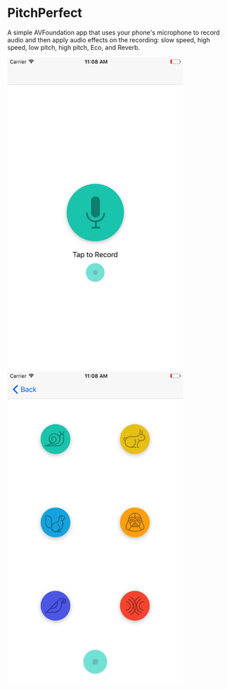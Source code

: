 # PitchPerfect

A simple AVFoundation app that uses your phone's microphone to record audio and then apply audio effects on the recording: slow speed, high speed, low pitch, high pitch, Eco, and Reverb.

<img src="art1.png" width="400" alt="PitchPerfect1"> <img src="art2.png" width="400" alt="PitchPerfect2">
